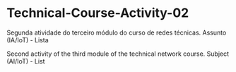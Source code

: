 # Technical-Course-Activity-02
Segunda atividade do terceiro módulo do curso de redes técnicas. Assunto (IA/IoT) - Lista


 Second activity of the third module of the technical network course. Subject (AI/IoT) - List
